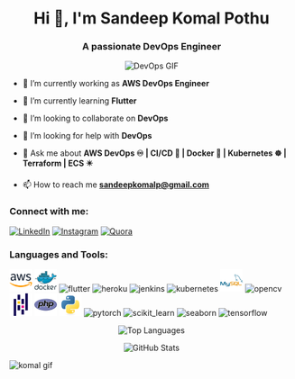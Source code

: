 <h1 align="center">Hi 👋, I'm Sandeep Komal Pothu</h1>
<h3 align="center">A passionate DevOps Engineer </h3>

<p align="center">
  <img src="https://github.com/SandeepKomal/SandeepKomal/assets/99358567/ddc9a553-970b-44ee-8887-f51427b8ed81" alt="DevOps GIF" width="300">
</p>

- 🔭 I’m currently working as **AWS DevOps Engineer**

- 🌱 I’m currently learning **Flutter**

- 👯 I’m looking to collaborate on **DevOps**

- 🤝 I’m looking for help with **DevOps**

- 💬 Ask me about **AWS DevOps ♾️ | CI/CD 🔁 | Docker 🐳 | Kubernetes ☸️ | Terraform | ECS ✴️**

- 📫 How to reach me **sandeepkomalp@gmail.com**

<h3 align="left">Connect with me:</h3>
<p align="left">
  <a href="https://www.linkedin.com/in/sandeep-komal-pothu-ba4497283/" target="_blank"><img src="https://img.icons8.com/color/48/000000/linkedin.png" alt="LinkedIn" width="40" height="40"/></a>
  <a href="https://www.instagram.com/sandeepkomalpothu/" target="_blank"><img src="https://img.icons8.com/fluent/48/000000/instagram-new.png" alt="Instagram" width="40" height="40"/></a>
  <a href="https://www.quora.com/profile/Sandeep-Komal-Pothu" target="_blank"><img src="https://img.icons8.com/color/48/000000/quora.png" alt="Quora" width="40" height="40"/></a>
</p>

<h3 align="left">Languages and Tools:</h3>
<p align="left"> 
  <img src="https://raw.githubusercontent.com/devicons/devicon/master/icons/amazonwebservices/amazonwebservices-original-wordmark.svg" alt="aws" width="40" height="40"/>
  <img src="https://raw.githubusercontent.com/devicons/devicon/master/icons/docker/docker-original-wordmark.svg" alt="docker" width="40" height="40"/>
  <img src="https://www.vectorlogo.zone/logos/flutterio/flutterio-icon.svg" alt="flutter" width="40" height="40"/>
  <img src="https://www.vectorlogo.zone/logos/heroku/heroku-icon.svg" alt="heroku" width="40" height="40"/>
  <img src="https://www.vectorlogo.zone/logos/jenkins/jenkins-icon.svg" alt="jenkins" width="40" height="40"/>
  <img src="https://www.vectorlogo.zone/logos/kubernetes/kubernetes-icon.svg" alt="kubernetes" width="40" height="40"/>
  <img src="https://raw.githubusercontent.com/devicons/devicon/master/icons/mysql/mysql-original-wordmark.svg" alt="mysql" width="40" height="40"/>
  <img src="https://www.vectorlogo.zone/logos/opencv/opencv-icon.svg" alt="opencv" width="40" height="40"/>
  <img src="https://raw.githubusercontent.com/devicons/devicon/2ae2a900d2f041da66e950e4d48052658d850630/icons/pandas/pandas-original.svg" alt="pandas" width="40" height="40"/>
  <img src="https://raw.githubusercontent.com/devicons/devicon/master/icons/php/php-original.svg" alt="php" width="40" height="40"/>
  <img src="https://raw.githubusercontent.com/devicons/devicon/master/icons/python/python-original.svg" alt="python" width="40" height="40"/>
  <img src="https://www.vectorlogo.zone/logos/pytorch/pytorch-icon.svg" alt="pytorch" width="40" height="40"/>
  <img src="https://upload.wikimedia.org/wikipedia/commons/0/05/Scikit_learn_logo_small.svg" alt="scikit_learn" width="40" height="40"/>
  <img src="https://seaborn.pydata.org/_images/logo-mark-lightbg.svg" alt="seaborn" width="40" height="40"/>
  <img src="https://www.vectorlogo.zone/logos/tensorflow/tensorflow-icon.svg" alt="tensorflow" width="40" height="40"/>
</p>

<p align="center">
  <img src="https://github-readme-stats.vercel.app/api/top-langs/?username=sandeepkomal&layout=compact&theme=dark" alt="Top Languages" />
</p>

<p align="center">
  <img src="https://github-readme-stats.vercel.app/api?username=sandeepkomal&show_icons=true&theme=dark" alt="GitHub Stats" />
</p>


![komal gif](https://github.com/SandeepKomal/SandeepKomal/assets/99358567/ddc9a553-970b-44ee-8887-f51427b8ed81)

